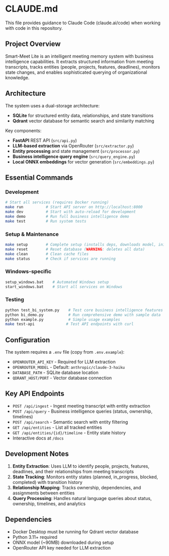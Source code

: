 # CLAUDE.md

This file provides guidance to Claude Code (claude.ai/code) when working with code in this repository.

## Project Overview

Smart-Meet Lite is an intelligent meeting memory system with business intelligence capabilities. It extracts structured information from meeting transcripts, tracks entities (people, projects, features, deadlines), monitors state changes, and enables sophisticated querying of organizational knowledge.

## Architecture

The system uses a dual-storage architecture:
- **SQLite** for structured entity data, relationships, and state transitions
- **Qdrant** vector database for semantic search and similarity matching

Key components:
- **FastAPI** REST API (`src/api.py`)
- **LLM-based extraction** via OpenRouter (`src/extractor.py`)
- **Entity processing** and state management (`src/processor.py`)
- **Business intelligence query engine** (`src/query_engine.py`)
- **Local ONNX embeddings** for vector generation (`src/embeddings.py`)

## Essential Commands

### Development
```bash
# Start all services (requires Docker running)
make run          # Start API server on http://localhost:8000
make dev          # Start with auto-reload for development
make demo         # Run full business intelligence demo
make test         # Run system tests
```

### Setup & Maintenance
```bash
make setup        # Complete setup (installs deps, downloads model, inits DB)
make reset        # Reset database (WARNING: deletes all data)
make clean        # Clean cache files
make status       # Check if services are running
```

### Windows-specific
```bash
setup_windows.bat    # Automated Windows setup
start_windows.bat    # Start all services on Windows
```

### Testing
```bash
python test_bi_system.py    # Test core business intelligence features
python bi_demo.py           # Run comprehensive demo with sample data
python example.py           # Simple usage examples
make test-api              # Test API endpoints with curl
```

## Configuration

The system requires a `.env` file (copy from `.env.example`):
- `OPENROUTER_API_KEY` - Required for LLM extraction
- `OPENROUTER_MODEL` - Default: `anthropic/claude-3-haiku`
- `DATABASE_PATH` - SQLite database location
- `QDRANT_HOST/PORT` - Vector database connection

## Key API Endpoints

- `POST /api/ingest` - Ingest meeting transcript with entity extraction
- `POST /api/query` - Business intelligence queries (status, ownership, timelines)
- `POST /api/search` - Semantic search with entity filtering
- `GET /api/entities` - List all tracked entities
- `GET /api/entities/{id}/timeline` - Entity state history
- Interactive docs at `/docs`

## Development Notes

1. **Entity Extraction**: Uses LLM to identify people, projects, features, deadlines, and their relationships from meeting transcripts
2. **State Tracking**: Monitors entity states (planned, in_progress, blocked, completed) with transition history
3. **Relationship Mapping**: Tracks ownership, dependencies, and assignments between entities
4. **Query Processing**: Handles natural language queries about status, ownership, timelines, and analytics

## Dependencies

- Docker Desktop must be running for Qdrant vector database
- Python 3.11+ required
- ONNX model (~90MB) downloaded during setup
- OpenRouter API key needed for LLM extraction